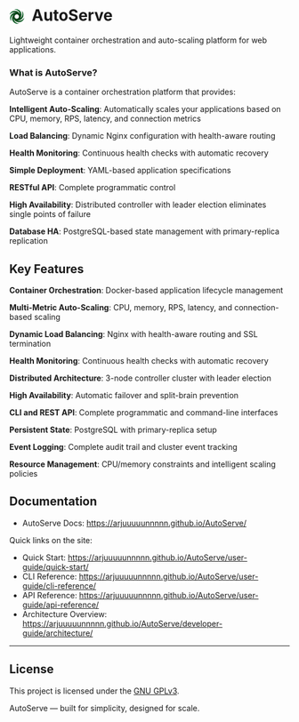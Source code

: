 # <img src="docs/images/l0g0.png" alt="AutoServe logo" height="28" style="height:1em; vertical-align:-0.2em; margin-right:0.25em;"> AutoServe

Lightweight container orchestration and auto-scaling platform for web applications.

### What is AutoServe?

AutoServe is a container orchestration platform that provides:

**Intelligent Auto-Scaling**: Automatically scales your applications based on CPU, memory, RPS, latency, and connection metrics

**Load Balancing**: Dynamic Nginx configuration with health-aware routing

**Health Monitoring**: Continuous health checks with automatic recovery

**Simple Deployment**: YAML-based application specifications

**RESTful API**: Complete programmatic control

**High Availability**: Distributed controller with leader election eliminates single points of failure

**Database HA**: PostgreSQL-based state management with primary-replica replication

## Key Features

**Container Orchestration**: Docker-based application lifecycle management

**Multi-Metric Auto-Scaling**: CPU, memory, RPS, latency, and connection-based scaling

**Dynamic Load Balancing**: Nginx with health-aware routing and SSL termination

**Health Monitoring**: Continuous health checks with automatic recovery

**Distributed Architecture**: 3-node controller cluster with leader election

**High Availability**: Automatic failover and split-brain prevention

**CLI and REST API**: Complete programmatic and command-line interfaces

**Persistent State**: PostgreSQL with primary-replica setup

**Event Logging**: Complete audit trail and cluster event tracking

**Resource Management**: CPU/memory constraints and intelligent scaling policies

## Documentation

- AutoServe Docs: https://arjuuuuunnnnn.github.io/AutoServe/

Quick links on the site:

- Quick Start: https://arjuuuuunnnnn.github.io/AutoServe/user-guide/quick-start/
- CLI Reference: https://arjuuuuunnnnn.github.io/AutoServe/user-guide/cli-reference/
- API Reference: https://arjuuuuunnnnn.github.io/AutoServe/user-guide/api-reference/
- Architecture Overview: https://arjuuuuunnnnn.github.io/AutoServe/developer-guide/architecture/

---

## License

This project is licensed under the [GNU GPLv3](LICENSE).


AutoServe — built for simplicity, designed for scale.
